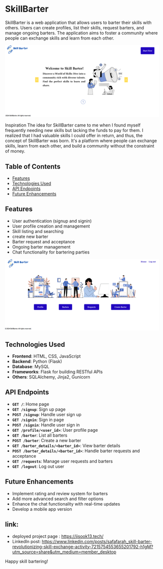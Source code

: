 # SkillBarter

SkillBarter is a web application that allows users to barter their skills with others. Users can create profiles, list their skills, request barters, and manage ongoing barters. The application aims to foster a community where people can exchange skills and learn from each other.

![Landing Page](screenshout/home.PNG)

Inspiration
The idea for SkillBarter came to me when I found myself frequently needing new skills but lacking the funds to pay for them. I realized that I had valuable skills I could offer in return, and thus, the concept of SkillBarter was born. It's a platform where people can exchange skills, learn from each other, and build a community without the constraint of money.

## Table of Contents

- [Features](#features)
- [Technologies Used](#technologies-used)
- [API Endpoints](#api-endpoints)
- [Future Enhancements](#future-enhancements)

## Features

- User authentication (signup and signin)
- User profile creation and management
- Skill listing and searching
- create new barter
- Barter request and acceptance
- Ongoing barter management
- Chat functionality for bartering parties

![main Page](screenshout/main.PNG)

## Technologies Used

- **Frontend**: HTML, CSS, JavaScript
- **Backend**: Python (Flask)
- **Database**: MySQL
- **Frameworks**: Flask for building RESTful APIs
- **Others**: SQLAlchemy, Jinja2, Gunicorn



## API Endpoints

- **`GET /`**: Home page
- **`GET /signup`**: Sign up page
- **`POST /signup`**: Handle user sign up
- **`GET /signin`**: Sign in page
- **`POST /signin`**: Handle user sign in
- **`GET /profile/<user_id>`**: User profile page
- **`GET /barter`**: List all barters
- **`POST /barter`**: Create a new barter
- **`GET /barter_details/<barter_id>`**: View barter details
- **`POST /barter_details/<barter_id>`**: Handle barter requests and acceptance
- **`GET /requests`**: Manage user requests and barters
- **`GET /logout`**: Log out user

## Future Enhancements

- Implement rating and review system for barters
- Add more advanced search and filter options
- Enhance the chat functionality with real-time updates
- Develop a mobile app version

## link:
- deployed project page : https://jisook13.tech/
- LinkedIn post: https://www.linkedin.com/posts/safafarah_skill-barter-revolutionizing-skill-exchange-activity-7215754553655201792-h1gM?utm_source=share&utm_medium=member_desktop

Happy skill bartering!

